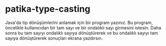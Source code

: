 # patika-type-casting
Java'da tip dönüşümlerini anlamak için bir program yazınız. Bu program, öncelikle kullanıcıdan bir tam sayı ve bir ondalıklı sayı girmesini istesin. Daha sonra bu tam sayıyı ondalıklı sayıya dönüştürerek ve bu ondalıklı sayıyı tam sayıya dönüştürerek sonuçları ekrana yazdırsın.
